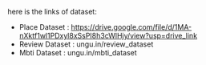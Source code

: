 here is the links of dataset:

- Place Dataset : https://drive.google.com/file/d/1MA-nXktf1wl1PDxyl8xSsPI8h3cWlHjy/view?usp=drive_link
- Review Dataset : ungu.in/review_dataset
- Mbti Dataset : ungu.in/mbti_dataset
